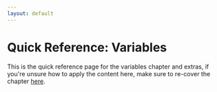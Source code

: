 ```yaml
---
layout: default
---
```


<h1>Quick Reference: Variables</h1>

This is the quick reference page for the variables chapter and extras, if you're unsure how to apply the content here, make sure to re-cover the chapter <a href="../Lessons/variables">here</a>.


